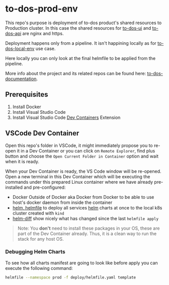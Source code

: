 # to-dos-prod-env

This repo's purpose is deployment of to-dos product's shared resources to Production cluster. In this case the shared resources for [to-dos-ui](https://github.com/TourmalineCore/to-dos-ui) and [to-dos-api](https://github.com/TourmalineCore/to-dos-api) are nginx and https.

Deployment happens only from a pipeline. It isn't happining locally as for [to-dos-local-env](https://github.com/TourmalineCore/to-dos-local-env) use case.

Here locally you can only look at the final helmfile to be applied from the pipeline.

More info about the project and its related repos can be found here: [to-dos-documentation](https://github.com/TourmalineCore/to-dos-documentation).

## Prerequisites

1. Install Docker
2. Install Visual Studio Code
3. Install Visual Studio Code [Dev Containers](https://marketplace.visualstudio.com/items?itemName=ms-vscode-remote.remote-containers) Extension

## VSCode Dev Container

Open this repo's folder in VSCode, it might immediately propose you to re-open it in a Dev Container or you can click on `Remote Explorer`, find plus button and choose the `Open Current Folder in Container` option and wait when it is ready.

When your Dev Container is ready, the VS Code window will be re-opened. Open a new terminal in this Dev Container which will be executing the commands under this prepared Linux container where we have already pre-installed and pre-configured:
- Docker Outside of Docker aka Docker from Docker to be able to use host's docker daemon from inside the container 
- [helm, helmfile](https://github.com/helmfile/helmfile) to deploy all services [helm](https://helm.sh/) charts at once to the local k8s cluster created with `kind`
- [helm-diff](https://github.com/databus23/helm-diff) show nicely what has changed since the last `helmfile apply`

>Note: You **don't** need to install these packages in your OS, these are part of the Dev Container already. Thus, it is a clean way to run the stack for any host OS.

### Debugging Helm Charts

To see how all charts manifest are going to look like before apply you can execute the following command:

```bash
helmfile --namespace prod -f deploy/helmfile.yaml template
```
